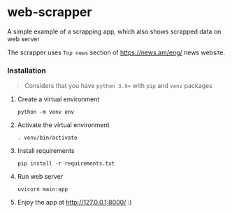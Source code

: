 # web-scrapper

A simple example of a scrapping app, which also shows scrapped data on web server

The scrapper uses `Top news` section of https://news.am/eng/ news website.

### Installation

> Considers that you have `python 3.9+` with `pip` and `venv` packages

1. Create a virtual environment

    ```python -m venv env```

2. Activate the virtual environment

    ```. venv/bin/activate```

3. Install requirements

    ```pip install -r requirements.txt```

4. Run web server

    ```uvicorn main:app```

5. Enjoy the app at http://127.0.0.1:8000/  :)

